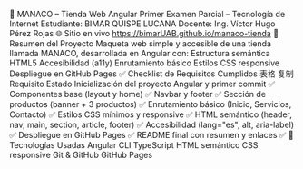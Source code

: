 🏪 MANACO – Tienda Web Angular
Primer Examen Parcial – Tecnología de Internet
Estudiante: BIMAR QUISPE LUCANA
Docente: Ing. Víctor Hugo Pérez Rojas
🌐 Sitio en vivo
https://bimarUAB.github.io/manaco-tienda
📌 Resumen del Proyecto
Maqueta web simple y accesible de una tienda llamada MANACO, desarrollada en Angular con:
Estructura semántica HTML5
Accesibilidad (a11y)
Enrutamiento básico
Estilos CSS responsive
Despliegue en GitHub Pages
✅ Checklist de Requisitos Cumplidos
表格
复制
Requisito	Estado
Inicialización del proyecto Angular y primer commit	✅
Componentes base (layout y home)	✅
Navbar y footer	✅
Sección de productos (banner + 3 productos)	✅
Enrutamiento básico (Inicio, Servicios, Contacto)	✅
Estilos CSS mínimos y responsive	✅
HTML semántico (header, nav, main, section, article, footer)	✅
Accesibilidad (lang="es", alt, aria-label)	✅
Despliegue en GitHub Pages	✅
README final con resumen y enlaces	✅
🧪 Tecnologías Usadas
Angular CLI
TypeScript
HTML semántico
CSS responsive
Git & GitHub
GitHub Pages
